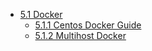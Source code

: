 * [5.1 Docker](5.1-Docker)
    * [5.1.1 Centos Docker Guide](5.1.1-Centos-Docker-Guide)
    * [5.1.2 Multihost Docker](5.1.2-Multihost-Docker)
